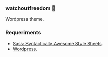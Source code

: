 ### watchoutfreedom 🤙

Wordpress theme.

### Requeriments

* [Sass: Syntactically Awesome Style Sheets](https://sass-lang.com/).
* [Wordpress](http://wordpress.org).
